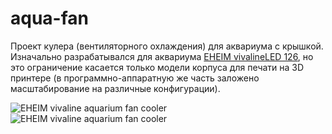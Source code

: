 # aqua-fan

Проект кулера (вентиляторного охлаждения) для аквариума с крышкой. Изначально разрабатывался для аквариума [EHEIM vivalineLED 126](https://eheim.com/en_GB/aquatics/aquariums/aquariums-fresh-water/vivalineled/vivalineled-126), но это ограничение касается только модели корпуса для печати на 3D принтере (в программно-аппаратную же часть заложено масштабирование на различные конфигурации).

![EHEIM vivaline aquarium fan cooler](https://user-images.githubusercontent.com/802583/176043032-9bc03607-fb3f-487b-b138-808c0c32084e.jpg "EHEIM vivaline aquarium fan cooler") ![EHEIM vivaline aquarium fan cooler](https://user-images.githubusercontent.com/802583/176043040-47506f47-3a48-41ff-99fd-839eee1d8771.jpg "EHEIM vivaline aquarium fan cooler")
